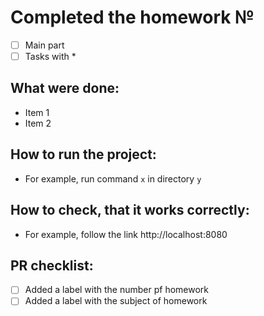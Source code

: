 # Completed the homework №

 - [ ] Main part
 - [ ] Tasks with *

## What were done:
 - Item 1
 - Item 2

## How to run the project:
 - For example, run command `x` in directory `y`

## How to check, that it works correctly:
 - For example, follow the link http://localhost:8080

## PR checklist:
 - [ ] Added a label with the number pf homework
 - [ ] Added a label with the subject of homework
